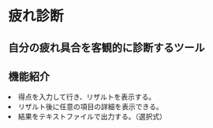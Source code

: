 <h1>疲れ診断</h1>

<h2>自分の疲れ具合を客観的に診断するツール</h2>
<h2>機能紹介</h2>
<li>得点を入力して行き、リザルトを表示する。</li>
<li>リザルト後に任意の項目の詳細を表示できる。</li>
<li>結果をテキストファイルで出力する。（選択式）</li>
